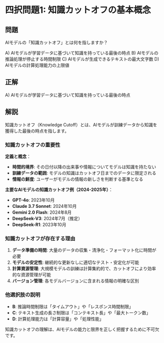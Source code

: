 # 四択問題1: 知識カットオフの基本概念

## 問題
AIモデルの「知識カットオフ」とは何を指しますか？

A) AIモデルが学習データに基づいて知識を持っている最後の時点
B) AIモデルの推論処理が停止する時間制限
C) AIモデルが生成できるテキストの最大文字数
D) AIモデルの計算処理能力の上限値

## 正解
A) AIモデルが学習データに基づいて知識を持っている最後の時点

## 解説
知識カットオフ（Knowledge Cutoff）とは、AIモデルが訓練データから知識を獲得した最後の時点を指します。

### 知識カットオフの重要性
**定義と概念**：
- **時間的境界**: その日付以降の出来事や情報についてモデルは知識を持たない
- **訓練データの範囲**: モデルの知識はカットオフ日までのデータに限定される
- **情報の鮮度**: ユーザーがモデルの情報の新しさを判断する基準となる

**主要なAIモデルの知識カットオフ例（2024-2025年）**：
- **GPT-4o**: 2023年10月
- **Claude 3.7 Sonnet**: 2024年10月
- **Gemini 2.0 Flash**: 2024年8月
- **DeepSeek-V3**: 2024年7月（推定）
- **DeepSeek-R1**: 2023年10月

### 知識カットオフが存在する理由
1. **データ準備の時間**: 大量のデータの収集・清浄化・フォーマット化に時間が必要
2. **モデルの安定性**: 継続的な更新なしに適切なテスト・安定化が可能
3. **計算資源管理**: 大規模モデルの訓練は計算集約的で、カットオフにより効率的な資源管理が可能
4. **バージョン管理**: 各モデルバージョンに含まれる情報の明確な区別

### 他選択肢の説明
- **B**: 推論時間制限は「タイムアウト」や「レスポンス時間制限」
- **C**: テキスト生成の長さ制限は「コンテキスト長」や「最大トークン数」
- **D**: 計算処理能力は「計算容量」や「処理性能」

知識カットオフの理解は、AIモデルの能力と限界を正しく把握するために不可欠です。 